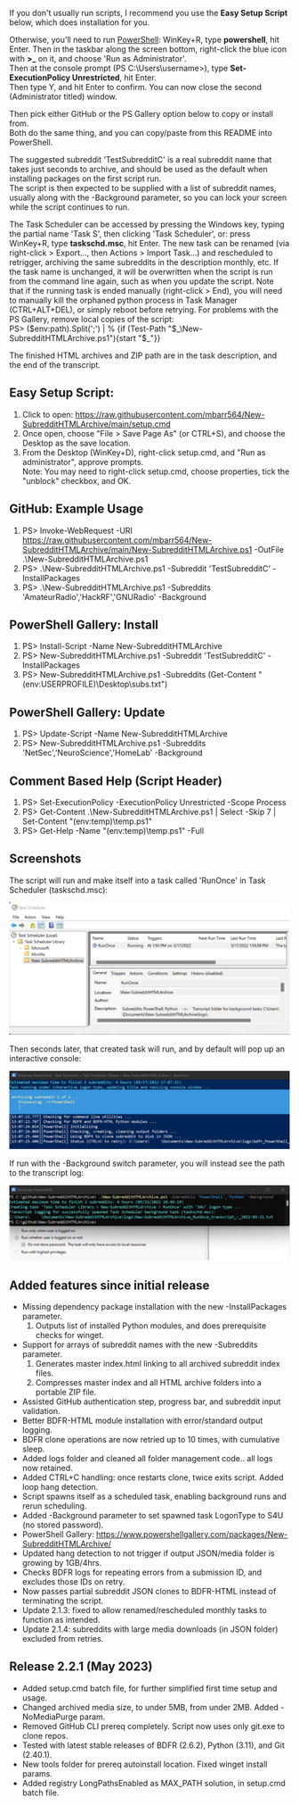 If you don't usually run scripts, I recommend you use the **Easy Setup Script** below, which does installation for you.  
  
Otherwise, you'll need to run [PowerShell](https://docs.microsoft.com/en-us/learn/modules/introduction-to-powershell/): WinKey+R, type **powershell**, hit Enter. Then in the taskbar along the screen bottom, right-click the blue icon with **>_** on it, and choose 'Run as Administrator'.  
Then at the console prompt (PS C:\Users\username>), type **Set-ExecutionPolicy Unrestricted**, hit Enter.  
Then type Y, and hit Enter to confirm. You can now close the second (Administrator titled) window.  
  
Then pick either GitHub or the PS Gallery option below to copy or install from.  
Both do the same thing, and you can copy/paste from this README into PowerShell.  
  
The suggested subreddit 'TestSubredditC' is a real subreddit name that takes just seconds to archive, and should be used as the default when installing packages on the first script run.  
The script is then expected to be supplied with a list of subreddit names, usually along with the -Background parameter, so you can lock your screen while the script continues to run.  
  
The Task Scheduler can be accessed by pressing the Windows key, typing the partial name 'Task S', then clicking 'Task Scheduler', or: press WinKey+R, type **taskschd.msc**, hit Enter. The new task can be renamed (via right-click > Export..., then Actions > Import Task...) and rescheduled to retrigger, archiving the same subreddits in the description monthly, etc. If the task name is unchanged, it will be overwritten when the script is run from the command line again, such as when you update the script. Note that if the running task is ended manually (right-click > End), you will need to manually kill the orphaned python process in Task Manager (CTRL+ALT+DEL), or simply reboot before retrying. For problems with the PS Gallery, remove local copies of the script:  
PS> ($env:path).Split(';') | % {if (Test-Path "$\_\New-SubredditHTMLArchive.ps1"){start "$\_"}}  
  
The finished HTML archives and ZIP path are in the task description, and the end of the transcript.  
  
## Easy Setup Script: 
1) Click to open: https://raw.githubusercontent.com/mbarr564/New-SubredditHTMLArchive/main/setup.cmd  
2) Once open, choose "File > Save Page As" (or CTRL+S), and choose the Desktop as the save location.  
3) From the Desktop (WinKey+D), right-click setup.cmd, and "Run as administrator", approve prompts.  
Note: You may need to right-click setup.cmd, choose properties, tick the "unblock" checkbox, and OK.  
  
## GitHub: Example Usage  
1) PS> Invoke-WebRequest -URI https://raw.githubusercontent.com/mbarr564/New-SubredditHTMLArchive/main/New-SubredditHTMLArchive.ps1 -OutFile .\New-SubredditHTMLArchive.ps1  
2) PS> .\New-SubredditHTMLArchive.ps1 -Subreddit 'TestSubredditC' -InstallPackages  
3) PS> .\New-SubredditHTMLArchive.ps1 -Subreddits 'AmateurRadio','HackRF','GNURadio' -Background  
  
## PowerShell Gallery: Install  
1) PS> Install-Script -Name New-SubredditHTMLArchive  
2) PS> New-SubredditHTMLArchive.ps1 -Subreddit 'TestSubredditC' -InstallPackages  
3) PS> New-SubredditHTMLArchive.ps1 -Subreddits (Get-Content "$($env:USERPROFILE)\Desktop\subs.txt")  
  
## PowerShell Gallery: Update  
1) PS> Update-Script -Name New-SubredditHTMLArchive  
2) PS> New-SubredditHTMLArchive.ps1 -Subreddits 'NetSec','NeuroScience','HomeLab' -Background  
  
## Comment Based Help (Script Header)  
1) PS> Set-ExecutionPolicy -ExecutionPolicy Unrestricted -Scope Process  
2) PS> Get-Content .\New-SubredditHTMLArchive.ps1 | Select -Skip 7 | Set-Content "$($env:temp)\temp.ps1"  
3) PS> Get-Help -Name "$($env:temp)\temp.ps1" -Full  
  
## Screenshots  
The script will run and make itself into a task called 'RunOnce' in Task Scheduler (taskschd.msc):  
  
![Task Scheduler Screenshot](./screenshots/screenshotTaskScheduler.png "Task Scheduler Screenshot")
  
Then seconds later, that created task will run, and by default will pop up an interactive console:  
  
![Interactive Screenshot](./screenshots/screenshotScript.png "Interactive Screenshot")
  
If run with the -Background switch parameter, you will instead see the path to the transcript log:  
  
![Background Task Screenshot](./screenshots/screenshotBackground.png "Background Task Screenshot")
  
## Added features since initial release  
- Missing dependency package installation with the new -InstallPackages parameter.
    1. Outputs list of installed Python modules, and does prerequisite checks for winget.
- Support for arrays of subreddit names with the new -Subreddits parameter.
    1. Generates master index.html linking to all archived subreddit index files.
    2. Compresses master index and all HTML archive folders into a portable ZIP file.
- Assisted GitHub authentication step, progress bar, and subreddit input validation.
- Better BDFR-HTML module installation with error/standard output logging.
- BDFR clone operations are now retried up to 10 times, with cumulative sleep.
- Added logs folder and cleaned all folder management code.. all logs now retained.
- Added CTRL+C handling: once restarts clone, twice exits script. Added loop hang detection.
- Script spawns itself as a scheduled task, enabling background runs and rerun scheduling.
- Added -Background parameter to set spawned task LogonType to S4U (no stored password).
- PowerShell Gallery: https://www.powershellgallery.com/packages/New-SubredditHTMLArchive/
- Updated hang detection to not trigger if output JSON/media folder is growing by 1GB/4hrs.
- Checks BDFR logs for repeating errors from a submission ID, and excludes those IDs on retry.
- Now passes partial subreddit JSON clones to BDFR-HTML instead of terminating the script.
- Update 2.1.3: fixed to allow renamed/rescheduled monthly tasks to function as intended.
- Update 2.1.4: subreddits with large media downloads (in JSON folder) excluded from retries.

## Release 2.2.1 (May 2023)
- Added setup.cmd batch file, for further simplified first time setup and usage.
- Changed archived media size, to under 5MB, from under 2MB. Added -NoMediaPurge param.
- Removed GitHub CLI prereq completely. Script now uses only git.exe to clone repos.
- Tested with latest stable releases of BDFR (2.6.2), Python (3.11), and Git (2.40.1).
- New tools folder for prereq autoinstall location. Fixed winget install params.
- Added registry LongPathsEnabled as MAX_PATH solution, in setup.cmd batch file.
